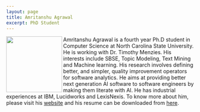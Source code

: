 ```yaml
---
layout: page
title: Amritanshu Agrawal
excerpt: PhD Student
---
```


 
<img align="left" width="150"
src="http://static.wixstatic.com/media/1bf308_01e141375f454173b368feb66f3ee865.png_srz_p_325_348_75_22_0.50_1.20_0.00_png_srz"> Amritanshu Agrawal is a fourth year
Ph.D student in Computer Science at North Carolina State University. He is working with Dr. Timothy Menzies.
His interests include SBSE, Topic Modeling, Text Mining and Machine learning. His research involves defining better, and simpler, quality improvement operators for software analytics. 
He aims at providing better next generation AI software to software engineers by making them literate with AI. He has industrial experiences at IBM, Lucidworks and LexisNexis. 
To know more about him, please visit his [website](http://www.amritanshu.us) 
and his resume can be downloaded from [here](http://tiny.cc/amrit_ag).

